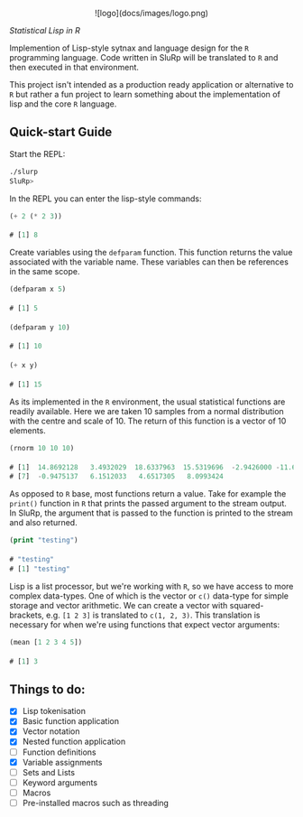 <p align="center">
![logo](docs/images/logo.png)

*Statistical Lisp in R*
</p>

Implemention of Lisp-style sytnax and language design for the `R`
programming language. Code written in SluRp will be translated to `R`
and then executed in that environment.

This project isn't intended as a production ready application or
alternative to `R` but rather a fun project to learn something about
the implementation of lisp and the core `R` language.

## Quick-start Guide

Start the REPL:

```bash
./slurp
SluRp>
```

In the REPL you can enter the lisp-style commands:

```lisp
(+ 2 (* 2 3))

# [1] 8
```

Create variables using the `defparam` function. This function returns
the value associated with the variable name. These variables can then
be references in the same scope.

```lisp
(defparam x 5)

# [1] 5

(defparam y 10)

# [1] 10

(+ x y)

# [1] 15
```

As its implemented in the `R` environment, the usual statistical
functions are readily available. Here we are taken 10 samples from a
normal distribution with the centre and scale of 10. The return of
this function is a vector of 10 elements.

```lisp
(rnorm 10 10 10)

# [1]  14.8692128   3.4932029  18.6337963  15.5319696  -2.9426000 -11.6523209
# [7]  -0.9475137   6.1512033   4.6517305   8.0993424
```

As opposed to `R` base, most functions return a value. Take for
example the `print()` function in `R` that prints the passed argument
to the stream output. In SluRp, the argument that is passed to the
function is printed to the stream and also returned.

```lisp
(print "testing")

# "testing"
# [1] "testing"
```

Lisp is a list processor, but we're working with `R`, so we have
access to more complex data-types. One of which is the vector or `c()`
data-type for simple storage and vector arithmetic. We can create a
vector with squared-brackets, e.g. `[1 2 3]` is translated to `c(1, 2,
3)`. This translation is necessary for when we're using functions that
expect vector arguments:

```lisp
(mean [1 2 3 4 5])

# [1] 3
```

## Things to do:

- [X] Lisp tokenisation
- [X] Basic function application
- [X] Vector notation
- [X] Nested function application
- [ ] Function definitions
- [X] Variable assignments
- [ ] Sets and Lists
- [ ] Keyword arguments
- [ ] Macros
- [ ] Pre-installed macros such as threading
